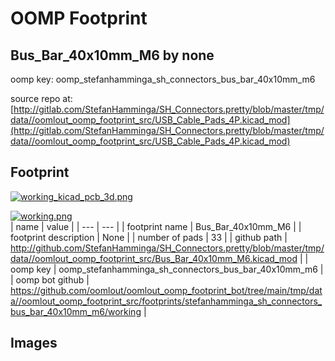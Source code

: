 # OOMP Footprint  
## Bus_Bar_40x10mm_M6  by none  
  
oomp key: oomp_stefanhamminga_sh_connectors_bus_bar_40x10mm_m6  
  
source repo at: [http://gitlab.com/StefanHamminga/SH_Connectors.pretty/blob/master/tmp/data//oomlout_oomp_footprint_src/USB_Cable_Pads_4P.kicad_mod](http://gitlab.com/StefanHamminga/SH_Connectors.pretty/blob/master/tmp/data//oomlout_oomp_footprint_src/USB_Cable_Pads_4P.kicad_mod)  
## Footprint  
  
[![working_kicad_pcb_3d.png](working_kicad_pcb_3d_600.png)](working_kicad_pcb_3d.png)  
  
[![working.png](working_600.png)](working.png)  
| name | value | 
| --- | --- | 
| footprint name | Bus_Bar_40x10mm_M6 | 
| footprint description | None | 
| number of pads | 33 | 
| github path | http://github.com/StefanHamminga/SH_Connectors.pretty/blob/master/tmp/data//oomlout_oomp_footprint_src/Bus_Bar_40x10mm_M6.kicad_mod | 
| oomp key | oomp_stefanhamminga_sh_connectors_bus_bar_40x10mm_m6 | 
| oomp bot github | https://github.com/oomlout/oomlout_oomp_footprint_bot/tree/main/tmp/data//oomlout_oomp_footprint_src/footprints/stefanhamminga_sh_connectors_bus_bar_40x10mm_m6/working | 
## Images  
